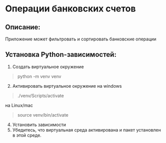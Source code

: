 # Операции банковских счетов

## Описание:

Приложение может фильтровать и сортировать банковские операции 

## Установка Python-зависимостей:

1. Создать виртуальное окружение
>python -m venv venv 
2. Активировать виртуальное окружение
на windows
> ./venv/Scripts/activate 

на Linux/mac
>source venv/bin/activate
4. Установить зависимости
5. Убедитесь, что виртуальная среда активирована и пакет установлен в этой среде.
